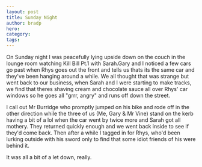 ```yaml
---
layout: post
title: Sunday Night
author: bradp
hero:
category: 
tags:
---
```


On Sunday night I was peacefully lying upside down on the couch in the lounge room watching Kill Bill Pt.1 with Sarah.Gary and I noticed a few cars go past when Rhys goes out the front and tells us thats its the same car and they've been hanging around a while. We all thought that was strange but went back to our business, when Sarah and I were starting to make tracks, we find that theres shaving cream and chocolate sauce all over Rhys' car windows so he goes all "grrr, angry" and runs off down the street. 

I call out Mr Burridge who promptly jumped on his bike and rode off in the other direction while the three of us (Me, Gary & Mr Vine) stand on the kerb having a bit of a lol when the car went by twice more and Sarah got all mothery. They returned quickly enough and we went back inside to see if they'd come back. Then after a while I tagged in for Rhys, who'd been lurking outside with his sword only to find that some idiot friends of his were behind it.

It was all a bit of a let down, really.